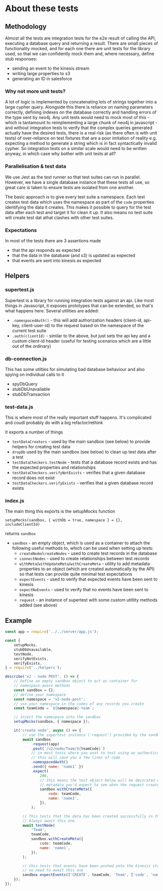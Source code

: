 # About these tests

## Methodology

Almost all the tests are integration tests for the e2e result of calling the API, executing a database query and returning a result. There are small pieces of functionality mocked, and for each one there are unit tests for the library used, so that we can confidently mock them and, where necessary, define stub responses:

-   sending an event to the kinesis stream
-   writing large properties to s3
-   generating an ID in salesforce

### Why not more unit tests?

A lot of logic is implemented by concatenating lots of strings together into a large cypher query. Alongside this there is reliance on naming parameters correctly, defining indexes on the database correctly and handling errors of the type sent by neo4j. Any unit tests would need to mock most of this - which is tantamount to reimplementing a large chunk of neo4j in javascript - and without integration tests to verify that the complex queries generated actually have the desired tests, there is a real risk (as there often is with unit tests) of over-reliance on test fixtures that are a poor imitation of reality e.g. expecting a method to generate a string which is in fact syntactically invalid cypher. So integration tests on a similar scale would need to be written anyway, in which case why bother with unit tests at all?

### Parallelisation & test data

We use Jest as the test runner so that test suites can run in parallel. However, we have a single database instance that these tests all use, so great care is taken to ensure tests are isolated from one another.

The basic approach is to give every test suite a namespace. Each test creates test data which uses the namespace as part of the `code` properties identifying the data it creates. This makes it possible to query for the test data after each test and target it for clean it up. It also means no test suite will create test dat athat clashes with other test suites.

### Expectations

In most of the tests there are 3 assertions made

-   that the api responds as expected
-   that the data in the database (and s3) is updated as expected
-   that events are sent into kinesis as expected

## Helpers

### supertest.js

Supertest is a library for running integration tests against an api. Like most things in Javascript, it exposes prototypes that can be extended, so that's what happens here. Several utilities are added:

-   `.namespacedAuth()` - this will add authorization headers (client-id, api-key, client-user-id) to the request based on the namespace of the current test suite
-   `.auth(clientId)` - similar to the above, but just sets the api key and a custom client-id header (useful for testing scenarios which are a little out of the ordinary)

### db-connection.js

This has some utilties for simulating bad database behaviour and also spying on individual calls to it

-   spyDbQuery
-   stubDbUnavailable
-   stubDbTransaction

### test-data.js

This is where most of the really important stuff happens. It's complicated and coudl probably do with a big refactor/rethink

It exports a number of things

-   `testDataCreators` - used by the main sandbox (see below) to provide helpers for creating test data
-   `dropDb` used by the main sandbox (see below) to clean up test data after a test
-   `testDataCheckers.testNode` - tests that a database record exists and has the expected properties and relationships
-   `testDataCheckers.verifyNotExists` - verifies that a given database record does not exist
-   `testDataCheckers.verifyExists` - verifies that a given database record exists

### index.js

The main thing this exports is the setupMocks function

`setupMocks(sandbox, { withDb = true, namespace } = {}, includeClientId)`

returns `sandbox`

-   `sandbox` - an empty object, which is used as a container to attach the following useful methods to, which can be used when setting up tests:
    -   `createNode`/`createNodes` - used to create test records in the database
    -   `connectNodes` - used to create relationships between test records
    -   `withMeta`/`withUpdateMeta`/`withCreateMeta` - utility to add metadata properties to an object (which are created automatically by the API) so that tests can provide quite minimal test expectations
    -   `expectEvents` - used to verify that expected events have been sent to kinesis
    -   `expectNoEvents` - used to verify that no events have been sent to kinesis
    -   `request` - an instance of supertest with some custom utitlity methods added (see above)

## Example

```js
const app = require('../../server/app.js');

const {
	setupMocks,
	stubDbUnavailable,
	testNode,
	verifyNotExists,
	verifyExists,
} = require('../helpers');

describe('v2 - node POST', () => {
	// Define an empty sandbox object to act as container for
	// namespace-aware methods
	const sandbox = {};
	// define your namespace
	const namespace = 'v2-node-post';
	// use your namespace in the codes of any records you create
	const teamCode = `${namespace}-team`;

	// inject the namespace into the sandbox
	setupMocks(sandbox, { namespace });

	it('create node', async () => {
		// use the supertest instance ('request') provided by the sandbox
		await sandbox
			.request(app)
			.post(`/v2/node/Team/${teamCode}`)
			// in most tests where you wnat to test using an authenticated user
			// this will save you a few lines of code
			.namespacedAuth()
			.send({ name: 'name1' })
			.expect(
				200,
				// this means the test object below will be decorated with the
				// metadata you'd expect to see when the request creates a record
				sandbox.withCreateMeta({
					code: teamCode,
					name: 'name1',
				}),
			);

		// This tests that the data has been created successfully in the database
		// Always await this one
		await testNode(
			'Team',
			teamCode,
			sandbox.withCreateMeta({
				code: teamCode,
				name: 'name1',
			}),
		);

		// this tests that events have been pushed onto the kinesis stream
		// no need to await this one
		sandbox.expectEvents(['CREATE', teamCode, 'Team', ['code', 'name']]);
	});
});
```
